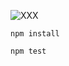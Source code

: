 ![XXX](https://travis-ci.org/chunkiat82/douglas-javascript-training.svg?branch=master)

```
npm install

npm test
```
